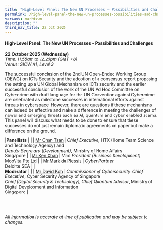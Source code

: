 ```yaml
---
title: "High–Level Panel: The New UN Processes – Possibilities and Challenges"
permalink: /high-level-panel-the-new-un-processes-possibilities-and-challenges/
variant: markdown
description: ""
third_nav_title: 22 Oct 2025
---
```

#### **High-Level Panel: The New UN Processes - Possibilities and Challenges**

**22 October 2025 (Wednesday)**  
*Time: 11.55am to 12.25pm (GMT +8)*
<br>*Venue: SICW A1, Level 3*

The successful conclusion of the 2nd UN Open-Ended Working Group (OEWG) on ICTs Security and the adoption of a consensus report proposing the setting up a UN Global Mechanism on ICTs security and the earlier successful conclusion of the work of the UN Ad Hoc Committee on Cybercrime with draft language for the UN Convention against Cybercrime are celebrated as milestone successes in international efforts against threats in cyberspace. However, there are questions if these mechanisms can indeed be effective and make a difference in meeting the challenges of newer and emerging threats such as AI, quantum and cyber enabled scams. This panel will discuss what needs to be done to ensure that these successes do not just remain diplomatic agreements on paper but make a difference on the ground.

|**Panellists**          |                                                              |
| [Mr Chan Tsan](/speakers/mr-chan-tsan/)  | *Chief Executive*, HTX (Home Team Science and Technology Agency) and<br>*Deputy Secretary (Development)*, Ministry of Home Affairs<br>Singapore      |
| [Mr Ken Chan](/speakers/mr-ken-chan/)  | *Vice President (Business Development)* <br>MooVita Pte Ltd      |
| [Mr Mark du Plessis](/speakers/mr-mark-du-plessis/)  | *Cyber Partner* <br>Deloitte SEA      |
|<br>**Moderator**          |                                                              |
| [Mr David Koh](/speakers/mr-david-koh/)  | *Commissioner of Cybersecurity, Chief Executive*, Cyber Security Agency of Singapore<br>*Chief (Digital Security &amp; Technology), Chief Quantum Advisor*, Ministry of Digital Development and Information<br>Singapore      |

<br><br><br>
*All information is accurate at time of publication and may be subject to changes.*